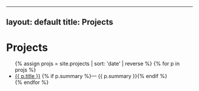 
---
layout: default
title: Projects
---
<h1>Projects</h1>
<ul>
{% assign projs = site.projects | sort: 'date' | reverse %}
{% for p in projs %}
  <li><a href="{{ p.url | relative_url }}">{{ p.title }}</a> {% if p.summary %}<span class="small">— {{ p.summary }}</span>{% endif %}</li>
{% endfor %}
</ul>
